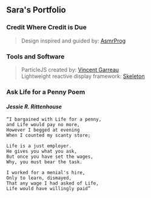 ## Sara's Portfolio

### Credit Where Credit is Due <br>
> Design inspired and guided by: [AsmrProg](https://github.com/AsmrProg-YT)<br>

### Tools and Software
> ParticleJS created by: [Vincent Garreau](https://github.com/VincentGarreau/particles.js) <br>
> Lightweight reactive display framework: [Skeleton](https://cdnjs.com/libraries/skeleton)

### Ask Life for a Penny Poem
#### _Jessie R. Rittenhouse_
```
“I bargained with Life for a penny,
and Life would pay no more,
However I begged at evening
When I counted my scanty store;

Life is a just employer.
He gives you what you ask,
But once you have set the wages,
Why, you must bear the task.

I worked for a menial's hire,
Only to learn, dismayed,
That any wage I had asked of Life,
Life would have willingly paid”
```

